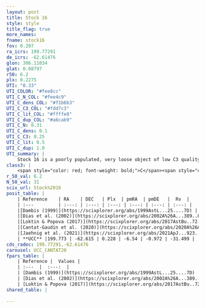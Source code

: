 ```yaml
---
layout: post
title: Stock 16
style: style
title_flag: true
more_names: 
fname: stock16
fov: 0.207
ra_icrs: 199.77291
de_icrs: -62.61476
glon: 306.11034
glat: 0.08797
r50: 6.2
plx: 0.2275
UTI: "0.33"
UTI_COLOR: "#fee8cc"
UTI_C_N_COL: "#fee4c9"
UTI_C_dens_COL: "#f1b6b3"
UTI_C_C3_COL: "#fdd7c3"
UTI_C_lit_COL: "#ffffe8"
UTI_C_dup_COL: "#a6cab9"
UTI_C_N: 0.31
UTI_C_dens: 0.1
UTI_C_C3: 0.25
UTI_C_lit: 0.5
UTI_C_dup: 1.0
UTI_summary: |
    Stock 16 is a poorly populated, very loose object of low C3 quality. It is moderately studied in the literature.
class3: |
    <span style="color: red; font-weight: bold;">C</span><span style="color: red; font-weight: bold;">C</span>
r_50_val: 6.2
N_50_val: 31
scix_url: Stock%2016
posit_table: |
    | Reference    | RA    | DEC   | Plx  | pmRA  | pmDE   |  Rv  |
    | :---         | :---: | :---: | :---: | :---: | :---: | :---: |
    |[Dambis (1999)](https://scixplorer.org/abs/1999AstL...25....7D) | 199.871 | -62.633 | -- | -- | -- | -- |
    |[Dias et al. (2002)](https://scixplorer.org/abs/2002A%26A...389..871D) | 199.871 | -62.633 | -- | -8.97 | -3.36 | -41.8 |
    |[Loktin & Popova (2017)](https://scixplorer.org/abs/2017AstBu..72..257L) | 199.875 | -62.633 | -- | -8.407 | 2.036 | -41.8 |
    |[Cantat-Gaudin et al. (2020)](https://scixplorer.org/abs/2020A%26A...640A...1C) | 199.86 | -62.622 | 0.222 | -6.574 | -0.991 | -- |
    |[Jaehnig et al. (2021)](https://scixplorer.org/abs/2021ApJ...923..129J) | 199.682 | -62.583 | 0.501 | -4.178 | -1.796 | -- |
    | **UCC** |199.773 | -62.615 | 0.228 | -6.54 | -0.972 | -31.499 | 
cds_radec: 199.77291,-62.61476
carousel: UCC_CANTAT20
fpars_table: |
    | Reference |  Values |
    | :---  |  :---:  |
    | [Dambis (1999)](https://scixplorer.org/abs/1999AstL...25....7D) | `E_B-V_=0.469, DM0=11.34, log_age_=6.4` |
    | [Dias et al. (2002)](https://scixplorer.org/abs/2002A%26A...389..871D) | `E(B-V)=0.52, Dist=1810.0, Age=6.9` |
    | [Loktin & Popova (2017)](https://scixplorer.org/abs/2017AstBu..72..257L) | `E(B-V)=0.497, Dmod=11.101, logt=6.926` |
shared_table: |
    
---
```

